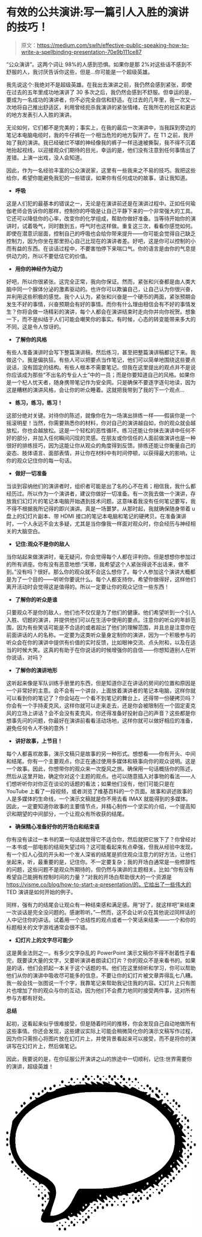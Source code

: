 # 有效的公共演讲:写一篇引人入胜的演讲的技巧！

> 原文：<https://medium.com/swlh/effective-public-speaking-how-to-write-a-spellbinding-presentation-70e9b111ce87>

“公众演讲”。这两个词让 98%的人感到恐惧。如果你是那 2%对这些话不感到不舒服的人，我讨厌告诉你这些，但是…你可能是一个超级英雄。

我先说这个:我绝对不是超级英雄。在我出去演讲之前，我仍然会感到紧张，即使在过去的五年里成功地演讲了 30 多次之后，我仍然会感到不舒服。但幸运的是，要成为一名成功的演讲者，你不必完全自信和舒适。在过去的几年里，我一次又一次地将自己推出舒适区，利用曾经扼杀我演讲的紧张情绪，在我所在的社区和更远的地方发表引人入胜的演讲。

无论如何，它们都不是完美的；事实上，在我的最后一次演讲中，当我踩到旁边的笔记本电脑电缆时，我的牛仔裤在一个相当危险的地方裂开了。在 T1 之前，我开始了我的演讲。我已经破烂不堪的神经像我的裤子一样迅速被撕裂，我不得不沉着地抬起视线，以迎接观众们期待的目光，幸运的是，他们没有注意到任何事情出了差错。上演一出戏，没人会知道。

因此，作为一名经验丰富的公众演说家，这里有一些我来之不易的技巧。我把这些给你，希望你能避免我犯的一些错误，如果你有任何成功的故事，请让我知道。

*   **呼吸**

这是人们犯的最基本的错误之一，无论是在演讲前还是在演讲过程中。正如任何瑜伽老师会告诉你的那样，控制你的呼吸是让自己平静下来的一个非常强大的工具。它还可以降低你的心率，改变你的化学组成，帮助你做好准备。当等待开始你的演讲时，试着吸气，同时数到五，呼气时也这样做。重复这三次，看看你感觉如何。即使在潜意识层面，控制自己的呼吸也会给你带来提升——你可能会觉得自己缺乏控制力，因为你坐在那里担心自己比现在的演讲者差。好吧，这是你可以控制的小而有益的东西。在谈话过程中，不要害怕停下来喘口气。你的语言是由你的气息提供动力的，所以不要低估它的价值。

*   **用你的神经作为动力**

好吧，所以你很紧张。这完全正常，我向你保证。然而，紧张和兴奋都是由人类大脑中同一个腺体分泌的激素驱动的。也许你可以欺骗自己，让自己认为你很兴奋，并利用这些积极的感觉。我个人认为，紧张和兴奋是一个硬币的两面，紧张预期会发生不好的事情，兴奋预期会有好的事情。而你有什么理由相信会有不好的事情发生？你将会做一场精彩的演讲，每个人都会在演讲结束时走向你并向你祝贺。想象一下，而不是纠结于人们可能会嘲笑你的事实。有时候，心态的转变能带来多大的不同，这是令人惊讶的。

*   **了解你的风格**

有些人准备演讲时会写下整篇演讲稿，然后练习，甚至把整篇演讲稿都记下来。我做这个。我是偏执狂。有些人可以把要点当作笔记，他们可以简单地围绕这些要点说话，没有固定的结构。有些人根本不需要笔记。但我在这里提出的观点并不是说你应该成为那些“不出名的专业人士”中的一员；而是你要知道自己的风格。如果你是一个杞人忧天者，随身携带笔记作为安全网。只是确保不要逐字逐句地读，因为这是糟糕的演讲风格，会让你的听众睡着。这就把我带到了我的下一个观点…

*   **练习，练习，练习！**

这部分绝对关键。对待你的陈述，就像你在为一场演出排练一样——假装你是一个摇滚明星！当然，你需要熟悉你的材料，你对自己的演讲越自如，你的观众就会越放松，你也会越放松。这是一个轻松的恶性循环。练习还能让你抹去演讲中任何不好的部分，并加入任何瞬间闪现的灵感。在朋友或你信任的人面前做演讲也是一种很好的排练技巧，因为这能让你从观众的角度得到反馈。排练还能让你衡量自己的姿态、肢体语言、面部表情，并让你在材料中有时间停顿，以获得最大的影响，让你的观众记住你的每一句话。

*   **做好一切准备**

当谈到容纳他们的演讲者时，组织者可能是出了名的心不在焉；相信我，我什么都经历过。所以作为一个演讲者，建议你做好一切准备。有一次我去做一个演讲，存放我们幻灯片的笔记本电脑开始遇到技术问题。这意味着我没有任何笔记要写，我不得不根据我所记得的即兴演讲。真是一场噩梦。从那时起，我就确保随身带着 u 盘上的幻灯片副本、带 HDMI 接口的笔记本电脑和笔记的硬拷贝。在准备演讲时，一个人永远不会太多疑，尤其是当你像我一样面对观众时，你会经历与神经相关的大脑空白。

*   **记住:观众不是你的敌人**

当你站起来做演讲时，毫无疑问，你会觉得每个人都在评判你。但是想想你参加过的所有讲座。你有没有恶意地想:“天哪，我希望这个人紧张得说不出话来，做不到。”没有吗？很好。那么你的观众就不会这么想你了。每个人参加这个演讲大概都是为了一个目的——听听你要说什么。每个人都支持你，希望你做得好，这样他们离开活动时会觉得这是值得的。所以一定要让你的观众记住一些东西！

*   **了解你的听众是谁**

只要观众不是你的敌人，他们也不仅仅是为了他们的健康。他们希望听到一个引人入胜、切题的演讲，并提供他们可以在生活中使用的要点。注意你的听众的年龄范围，因为有些笑话可能是不合适的或者超出了他们的理解范围，并且总是注意你在前面讲话的人的名称。一定要为这类听众量身定制你的演讲，因为一个积极参与的听众会在你的演讲中提供有价值的实时反馈，比如眼神交流、点头附和，以及在适当的时候大笑。这真的有助于在你说话的时候增强你的自信——你想知道别人在听你说话，对吗？

*   **了解你的演讲地形**

这听起来像是军队训练手册里的东西，但是知道你正在讲话的房间的位置和原因是一个非常好的主意。会不会有一个讲台，上面放着演讲者的笔记本电脑，这样你就可以看到你的笔记了？你会站在一个看不到笔记的舞台上，还得带一份硬拷贝吗？你会有一个手持麦克风，这样你就可以走来走去，还是你会被限制在一个固定麦克风的立场上讲话？会不会没有麦克风，你还得准备好投射自己的声音？这些都是你想事先问的问题，你最好在演讲前看看活动场地，这样你就可以做好相应的准备，避免任何令人不快的意外！

*   **讲好故事，上节目！**

每个人都喜欢故事，演示文稿只是故事的另一种形式。想想看——你有开头、中间和结尾。你有一个主要观点，你正在通过使用多媒体和轶事向你的观众说明。这是一个故事。因此，你想带你的观众来一次旋风之旅。确保用一句话概括你的陈述，然后从这里开始，确定你对这个主题的观点。也可以随意插入对事物的看法——人们想听听你对你正在谈论的话题的看法；如果他们没有，他们可能只是在 YouTube 上看了一段视频，或者浏览了维基百科的一个页面。故事和讲述故事的人是多媒体的生命线，一个演示文稿就是你不用去看 IMAX 就能得到的多媒体。因此，一定要知道你故事的主要情节点，并精心制作一个坚实的介绍，一个提高知识和期望的中间部分，一个让观众有所收获的结尾。

*   **确保精心准备好你的开场白和结束语**

你有没有读过一本书的第一句话就觉得它不适合你，然后就把它放下了？你曾经对一本书或一部电影的结局失望过吗？这可能看起来有点牵强，但我从经验中发现，有一个扣人心弦的开头和一个发人深省的结尾是抓住观众注意力的好方法，让他们坐起来，听，最重要的是，记住你。不一定要复杂；我的开场白通常是一些修辞性的问题，这些问题不是观众所期待的，但仍然与演讲的主题相关。比如:“你有没有希望自己能拥有控制时间的力量？”对我的开场白帮助很大的一个资源是 https://visme.co/blog/how-to-start-a-presentation/的，它给出了一些伟大的 TED 演讲是如何开始的例子。

同样，强有力的结尾会让观众有一种结束感和满足感。用“好了，就这样吧”来结束一次谈话是完全没问题的。感谢聆听。”—然而，这不会让听众在其他说过同样话的人中记住你的讲话。试着用一个总结性的观点或者一个笑话来结束——一个和你的标题相关的文字游戏通常会很不错。

*   **幻灯片上的文字尽可能少**

这是黄金法则之一。有多少文字杂乱的 PowerPoint 演示文稿你不得不耐着性子看完，既要读大量的文字，又要听演讲者朗读幻灯片？你的观众不是来看书的。如果是的话，他们会抓起一本关于这个话题的书。他们在这里倾听和学习，你可以帮助他们从你的演讲中吸收尽可能多的信息，不要让你的幻灯片被文章弄得乱七八糟。我一般会找一张图说一千个字，我靠笔记来帮助我记住我的内容。幻灯片上只有图片也增加了你的观众与你的互动，因为他们不会费力地同时接受两件事，这对所有参与方都有好处。

**总结**

起初，这看起来似乎很难接受，但是随着时间的推移，你会发现自己自动地做所有这些事情。你还会发现，这些建议实际上可能会稍微简化你的演示文稿写作过程，因为你只需担心将图片放在幻灯片上，并使背景看起来可以接受，而不是将你的演讲写在幻灯片上，然后做笔记。

因此，我要说的是，在你征服公开演讲之山的旅途中一切顺利，记住:世界需要你的演讲，超级英雄！

![](img/5a258c8227846585deb93d4560bc680d.png)